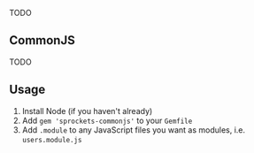 TODO

## CommonJS

TODO

## Usage

1. Install Node (if you haven't already)
1. Add `gem 'sprockets-commonjs'` to your `Gemfile`
1. Add `.module` to any JavaScript files you want as modules, i.e. `users.module.js`
